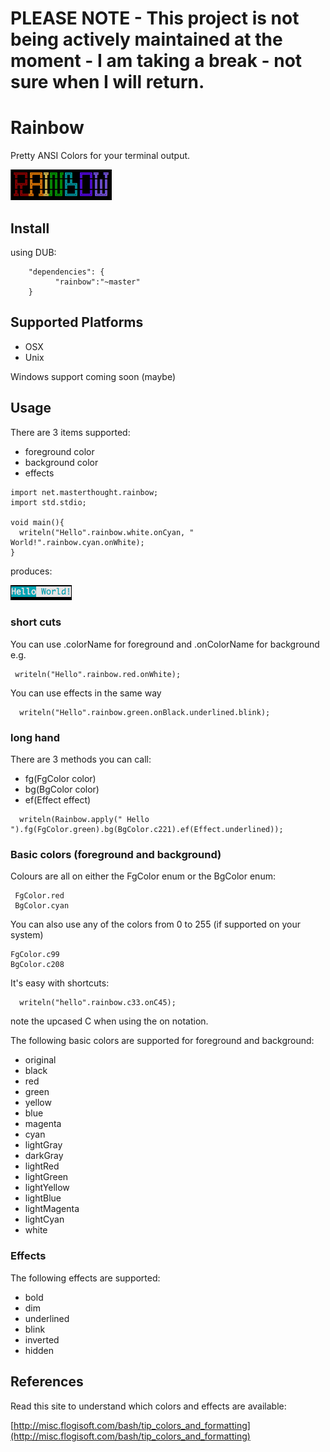 # PLEASE NOTE - This project is not being actively maintained at the moment - I am taking a break - not sure when I will return.
# Rainbow

Pretty ANSI Colors for your terminal output.

![logo](https://raw.githubusercontent.com/kingsleyh/rainbow/master/.README/rainbow_logo.png)

## Install

using DUB:

```
  	"dependencies": {
          "rainbow":"~master"
	}
```

## Supported Platforms

* OSX
* Unix

Windows support coming soon (maybe)

## Usage

There are 3 items supported:

* foreground color
* background color
* effects

```
import net.masterthought.rainbow;
import std.stdio;

void main(){
  writeln("Hello".rainbow.white.onCyan, " World!".rainbow.cyan.onWhite);
}

```
produces:

![hello world](https://raw.githubusercontent.com/kingsleyh/rainbow/master/.README/rainbow_hw.png)

### short cuts

You can use .colorName for foreground and .onColorName for background e.g.

```
 writeln("Hello".rainbow.red.onWhite);
````

You can use effects in the same way

```
  writeln("Hello".rainbow.green.onBlack.underlined.blink);
```

### long hand

There are 3 methods you can call:

* fg(FgColor color)
* bg(BgColor color)
* ef(Effect effect)

```
  writeln(Rainbow.apply(" Hello ").fg(FgColor.green).bg(BgColor.c221).ef(Effect.underlined));
```

### Basic colors (foreground and background)

Colours are all on either the FgColor enum or the BgColor enum:

```
 FgColor.red
 BgColor.cyan
```
You can also use any of the colors from 0 to 255 (if supported on your system)

```
FgColor.c99
BgColor.c208
```

It's easy with shortcuts:

```
  writeln("hello".rainbow.c33.onC45);
```

note the upcased C when using the on notation.

The following basic colors are supported for foreground and background:

* original
* black
* red
* green
* yellow
* blue
* magenta
* cyan
* lightGray
* darkGray
* lightRed
* lightGreen
* lightYellow
* lightBlue
* lightMagenta
* lightCyan
* white

### Effects

The following effects are supported:

* bold
* dim
* underlined
* blink
* inverted
* hidden

## References

Read this site to understand which colors and effects are available:

[http://misc.flogisoft.com/bash/tip_colors_and_formatting](http://misc.flogisoft.com/bash/tip_colors_and_formatting)
